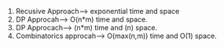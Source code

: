 1. Recusive Approach--> exponential time and space
2. DP Approcah--> O(n*m) time and space.
3. DP Approcach--> (n*m) time and (n) space.
4. Combinatorics approcah--> O(max(n,m)) time and O(1) space.